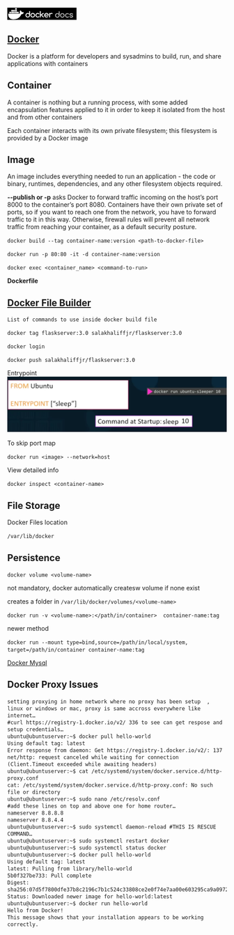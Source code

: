 ![](docker_logo.png)

## [Docker](https://docs.docker.com/get-started/)

Docker is a platform for developers and sysadmins to build, run, and share applications with containers

## Container

A container is nothing but a running process, with some added encapsulation features applied to it in order to keep it isolated from the host and from other containers

Each container interacts with its own private filesystem; this filesystem is provided by a Docker image


## Image    

An image includes everything needed to run an application - the code or binary, runtimes, dependencies, and any other filesystem objects required.



**--publish or -p** asks Docker to forward traffic incoming on the host’s port 8000 to the container’s port 8080. Containers have their own private set of ports, so if you want to reach one from the network, you have to forward traffic to it in this way. Otherwise, firewall rules will prevent all network traffic from reaching your container, as a default security posture.



`docker build --tag container-name:version <path-to-docker-file>`

`docker run -p 80:80 -it -d container-name:version`

`docker exec <container_name> <command-to-run>`

**Dockerfile**
## [Docker File Builder](https://docs.docker.com/engine/reference/builder/)
    List of commands to use inside docker build file


`docker tag flaskserver:3.0 salakhaliffjr/flaskserver:3.0`


`docker login`

`docker push salakhaliffjr/flaskserver:3.0`


Entrypoint
![](2020-10-04-19-33-29.png)


To skip port map

`docker run <image> --network=host`

View detailed info 

`docker inspect <container-name>`


## File Storage 

Docker Files location

`/var/lib/docker`

## **Persistence**

`docker volume <volume-name>`

not mandatory, docker automatically createsw volume if none exist

creates a folder in `/var/lib/docker/volumes/<volume-name>` 

`docker run -v <volume-name>:</path/in/container>  container-name:tag`

newer method 

`docker run --mount type=bind,source=/path/in/local/system, target=/path/in/container container-name:tag`


[Docker Mysql](https://dev.mysql.com/doc/refman/8.0/en/docker-mysql-more-topics.html)

## Docker Proxy Issues

    setting proxying in home network where no proxy has been setup  , linux or windows or mac, proxy is same accross everywhere like internet…
    #curl https://registry-1.docker.io/v2/ 336 to see can get respose and setup credentials…
    ubuntu@ubuntuserver:~$ docker pull hello-world
    Using default tag: latest
    Error response from daemon: Get https://registry-1.docker.io/v2/: 137 net/http: request canceled while waiting for connection (Client.Timeout exceeded while awaiting headers)
    ubuntu@ubuntuserver:~$ cat /etc/systemd/system/docker.service.d/http-proxy.conf
    cat: /etc/systemd/system/docker.service.d/http-proxy.conf: No such file or directory
    ubuntu@ubuntuserver:~$ sudo nano /etc/resolv.conf
    #add these lines on top and above one for home router…
    nameserver 8.8.8.8
    nameserver 8.8.4.4
    ubuntu@ubuntuserver:~$ sudo systemctl daemon-reload #THIS IS RESCUE COMMAND…
    ubuntu@ubuntuserver:~$ sudo systemctl restart docker
    ubuntu@ubuntuserver:~$ sudo systemctl status docker
    ubuntu@ubuntuserver:~$ docker pull hello-world
    Using default tag: latest
    latest: Pulling from library/hello-world
    5b0f327be733: Pull complete
    Digest: sha256:07d5f7800dfe37b8c2196c7b1c524c33808ce2e0f74e7aa00e603295ca9a0972
    Status: Downloaded newer image for hello-world:latest
    ubuntu@ubuntuserver:~$ docker run hello-world
    Hello from Docker!
    This message shows that your installation appears to be working correctly.